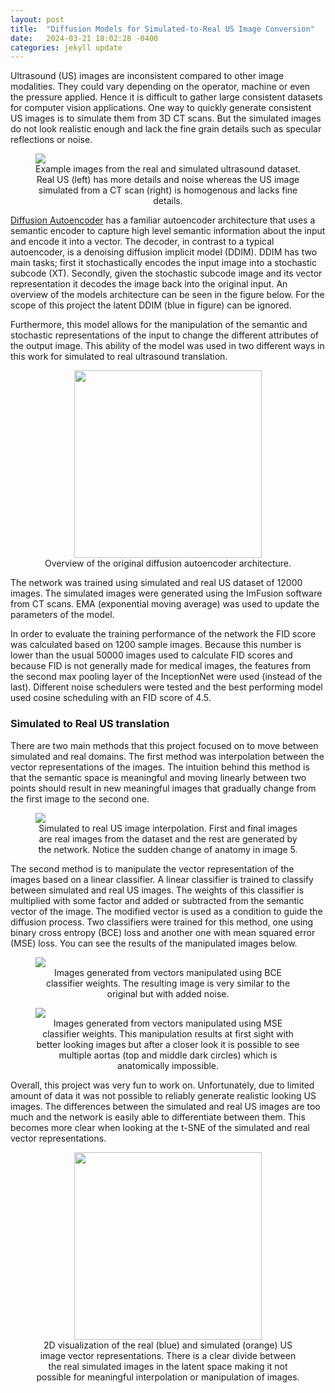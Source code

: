```yaml
---
layout: post
title:  "Diffusion Models for Simulated-to-Real US Image Conversion"
date:   2024-03-21 18:02:28 -0400
categories: jekyll update
---
```


Ultrasound (US) images are inconsistent compared to other image modalities. They could vary depending on the operator, machine or even the pressure applied. Hence it is difficult to gather large consistent datasets for computer vision applications. One way to quickly generate consistent US images is to simulate them from 3D CT scans. But the simulated images do not look realistic enough and lack the fine grain details such as specular reflections or noise. 

<figure>
    <img src="../../assets/sim-to-real-us/real-sim-example.png" style="display: block; margin: auto;">
    <figcaption style="text-align: center;">
    Example images from the real and simulated ultrasound dataset. Real US (left) has more details and noise whereas the US image simulated from a CT scan (right) is homogenous and lacks fine details.
    </figcaption>
</figure>

[Diffusion Autoencoder](https://github.com/phizaz/diffae) has a familiar autoencoder architecture that uses a semantic encoder to capture high level semantic information about the input and encode it into a vector. The decoder, in contrast to a typical autoencoder, is a denoising diffusion implicit model (DDIM). DDIM has two main tasks; first it stochastically encodes the input image into a stochastic subcode (XT). Secondly, given the stochastic subcode image and its vector representation it decodes the image back into the original input. An overview of the models architecture can be seen in the figure below. For the scope of this project the latent DDIM (blue in figure) can be ignored. 

Furthermore, this model allows for the manipulation of the semantic and stochastic representations of the input to change the different attributes of the output image. This ability of the model was used in two different ways in this work for simulated to real ultrasound translation. 

<figure>
    <img src="../../assets/sim-to-real-us/diffae_overview.jpg" style="height: 300px; display: block; margin: auto;">
    <figcaption style="text-align: center;">
    Overview of the original diffusion autoencoder architecture.
    </figcaption>
</figure>

The network was trained using simulated and real US dataset of 12000 images. The simulated images were generated using the ImFusion software from CT scans. EMA (exponential moving average) was used to update the parameters of the model. 

In order to evaluate the training performance of the network the FID score was calculated based on 1200 sample images. Because this number is lower than the usual 50000 images used to calculate FID scores and because FID is not generally made for medical images, the features from the second max pooling layer of the InceptionNet were used (instead of the last). Different noise schedulers were tested and the best performing model used cosine scheduling with an FID score of 4.5.  

### Simulated to Real US translation
There are two main methods that this project focused on to move between simulated and real domains. The first method was interpolation between the vector representations of the images. The intuition behind this method is that the semantic space is meaningful and moving linearly between two points should result in new meaningful images that gradually change from the first image to the second one. 

<figure>
    <img src="../../assets/sim-to-real-us/sim-real-interpolation.png" style="display: block; margin: auto;">
    <figcaption style="text-align: center;">
    Simulated to real US image interpolation. First and final images are real images from the dataset and the rest are generated by the network. Notice the sudden change of anatomy in image 5. 
    </figcaption>
</figure>

The second method is to manipulate the vector representation of the images based on a linear classifier. A linear classifier is trained to classify between simulated and real US images. The weights of this classifier is multiplied with some factor and added or subtracted from the semantic vector of the image. The modified vector is used as a condition to guide the diffusion process. 
Two classifiers were trained for this method, one using binary cross entropy (BCE) loss and another one with mean squared error (MSE) loss. You can see the results of the manipulated images below.

<figure>
    <img src="../../assets/sim-to-real-us/bce-manipulation.png" style="display: block; margin: auto;">
    <figcaption style="text-align: center;">
    Images generated from vectors manipulated using BCE classifier weights. The resulting image is very similar to the original but with added noise. 
    </figcaption>
</figure>

<figure>
    <img src="../../assets/sim-to-real-us/mse-manipulation.png" style="display: block; margin: auto;">
    <figcaption style="text-align: center;">
    Images generated from vectors manipulated using MSE classifier weights. This manipulation results at first sight with better looking images but after a closer look it is possible to see multiple aortas (top and middle dark circles) which is anatomically impossible.
    </figcaption>
</figure>

Overall, this project was very fun to work on. Unfortunately, due to limited amount of data it was not possible to reliably generate realistic looking US images. The differences between the simulated and real US images are too much and the network is easily able to differentiate between them. This becomes more clear when looking at the t-SNE of the simulated and real vector representations. 

<figure>
    <img src="../../assets/sim-to-real-us/tsne.png" style="height: 300px; display: block; margin: auto;">
    <figcaption style="text-align: center;">
    2D visualization of the real (blue) and simulated (orange) US image vector representations. There is a clear divide between the real simulated images in the latent space making it not possible for meaningful interpolation or manipulation of images. 
    </figcaption>
</figure>